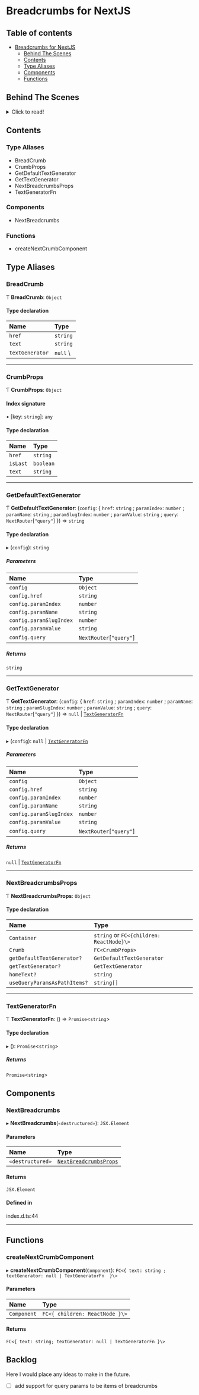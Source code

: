 # Breadcrumbs for NextJS

## Table of contents

- [Breadcrumbs for NextJS](#breadcrumbs-for-nextjs)
    - [Behind The Scenes](#behind-the-scenes)
    - [Contents](#contents)
    - [Type Aliases](#type-aliases)
    - [Components](#components)
    - [Functions](#functions)

## Behind The Scenes
<details>
    <summary>Click to read!</summary>

Imagine your app having the following routes:
1. `/momentum`
2. `/projects/[projectId]`
3. `/[[…slug]]`
4. `/users/[userId]/[[…stuff]]`
5. `/users/[userId]/[[…slug]]?t=record`
6. `/users?t=record`
7. `/users/[userId]?t=record`

Last three examples also include URL parameters, which can be used to construct breadcrumbs.
For example, when you have a page consisting from another set of tabs,
but you don't want to create another route for that.

All of those examples can be transformed to the following formats (lets omit `Home` element in resulting breadcrumbs):

| Pattern                                  | Breadcrumbs                                     | Example URL                               |
|------------------------------------------|-------------------------------------------------|-------------------------------------------|
| `/momentum`                              | Momentum                                        | =                                         |
| `/profile?t=records`                     | Profile > Records                               | =                                         |
| `/projects/[projectId]`                  | Projects > "Grammar"                            | /projects/17                              |
| `/[[…slug]]`                             | Russia > Moscow > Subway > Kommunarka           | /russia/moscow/subway/kommunarka          |
| `/users/[userId]/[[…stuff]]`             | Users > Pavel > Deliveries > Yandex > Lavka     | /users/132/deliveries/yandex/lavka        |
| `/users/[userId]/[[…slug]]?t=records`[1] | Users > Pavel > Deliveries > Dashboard > Record | /users/132/deliveries/dashboard?t=records |
| `/users/[userId]?t=records`              | Users > Pavel > Records                         | /users/132?t=records                      |

[1] - Search params always are taken last, because change of URL (w/o params) is the same as opening another page,
thus even having the same params set int the URL doesn't mean they should go in the beginning.
They are behaviour modifiers of the page, but not its primary descriptor.
</details>

## Contents

### Type Aliases

- BreadCrumb
- CrumbProps
- GetDefaultTextGenerator
- GetTextGenerator
- NextBreadcrumbsProps
- TextGeneratorFn

### Components

- NextBreadcrumbs

### Functions

- createNextCrumbComponent

## Type Aliases

### BreadCrumb

Ƭ **BreadCrumb**: `Object`

#### Type declaration

| Name            | Type       |
|:----------------|:-----------|
| `href`          | `string`   |
| `text`          | `string`   |
| `textGenerator` | ``null`` \ | [`TextGeneratorFn`](modules.md#textgeneratorfn) |

___

### CrumbProps

Ƭ **CrumbProps**: `Object`

#### Index signature

▪ [key: `string`]: `any`

#### Type declaration

| Name     | Type      |
|:---------|:----------|
| `href`   | `string`  |
| `isLast` | `boolean` |
| `text`   | `string`  |

___

### GetDefaultTextGenerator

Ƭ **GetDefaultTextGenerator**: (`config`: { `href`: `string` ; `paramIndex`: `number` ; `paramName`: `string` ; `paramSlugIndex`: `number` ; `paramValue`: `string` ; `query`: `NextRouter`[``"query"``]  }) => `string`

#### Type declaration

▸ (`config`): `string`

##### Parameters

| Name                    | Type                      |
|:------------------------|:--------------------------|
| `config`                | `Object`                  |
| `config.href`           | `string`                  |
| `config.paramIndex`     | `number`                  |
| `config.paramName`      | `string`                  |
| `config.paramSlugIndex` | `number`                  |
| `config.paramValue`     | `string`                  |
| `config.query`          | `NextRouter`[``"query"``] |

##### Returns

`string`

___

### GetTextGenerator

Ƭ **GetTextGenerator**: (`config`: { `href`: `string` ; `paramIndex`: `number` ; `paramName`: `string` ; `paramSlugIndex`: `number` ; `paramValue`: `string` ; `query`: `NextRouter`[``"query"``]  }) => ``null`` \| [`TextGeneratorFn`](modules.md#textgeneratorfn)

#### Type declaration

▸ (`config`): ``null`` \| [`TextGeneratorFn`](modules.md#textgeneratorfn)

##### Parameters

| Name                    | Type                      |
|:------------------------|:--------------------------|
| `config`                | `Object`                  |
| `config.href`           | `string`                  |
| `config.paramIndex`     | `number`                  |
| `config.paramName`      | `string`                  |
| `config.paramSlugIndex` | `number`                  |
| `config.paramValue`     | `string`                  |
| `config.query`          | `NextRouter`[``"query"``] |

##### Returns

``null`` | [`TextGeneratorFn`](modules.md#textgeneratorfn)

___

### NextBreadcrumbsProps

Ƭ **NextBreadcrumbsProps**: `Object`

#### Type declaration

| Name                         | Type                                     |
|:-----------------------------|:-----------------------------------------|
| `Container`                  | `string` or `FC<{children: ReactNode}\>` |
| `Crumb`                      | `FC<CrumbProps>`                         |
| `getDefaultTextGenerator?`   | `GetDefaultTextGenerator`                |
| `getTextGenerator?`          | `GetTextGenerator`                       |
| `homeText?`                  | `string`                                 |
| `useQueryParamsAsPathItems?` | `string[]`                               |

___

### TextGeneratorFn

Ƭ **TextGeneratorFn**: () => `Promise`<`string`\>

#### Type declaration

▸ (): `Promise`<`string`\>

##### Returns

`Promise`<`string`\>

## Components

### NextBreadcrumbs

▸ **NextBreadcrumbs**(`«destructured»`): `JSX.Element`

#### Parameters

| Name | Type |
| :------ | :------ |
| `«destructured»` | [`NextBreadcrumbsProps`](modules.md#nextbreadcrumbsprops) |

#### Returns

`JSX.Element`

#### Defined in

index.d.ts:44

___

## Functions

### createNextCrumbComponent

▸ **createNextCrumbComponent**(`Component`): `FC<{ text: string ; textGenerator: null | TextGeneratorFn  }\>`

#### Parameters

| Name        | Type                           |
|:------------|:-------------------------------|
| `Component` | `FC<{ children: ReactNode }\>` |

#### Returns

`FC<{ text: string; textGenerator: null | TextGeneratorFn }\>`

## Backlog
Here I would place any ideas to make in the future.
- [ ] add support for query params to be items of breadcrumbs
